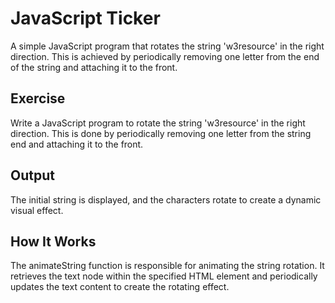 # JavaScript Ticker

A simple JavaScript program that rotates the string 'w3resource' in the right direction. This is achieved by periodically removing one letter from the end of the string and attaching it to the front.

## Exercise

Write a JavaScript program to rotate the string 'w3resource' in the right direction. This is done by periodically removing one letter from the string end and attaching it to the front.

## Output

The initial string is displayed, and the characters rotate to create a dynamic visual effect.

## How It Works

The animateString function is responsible for animating the string rotation. It retrieves the text node within the specified HTML element and periodically updates the text content to create the rotating effect.
